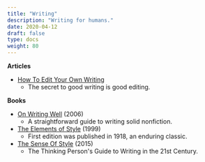 ```yaml
---
title: "Writing"
description: "Writing for humans."
date: 2020-04-12
draft: false
type: docs
weight: 80
---
```

**Articles**
* [How To Edit Your Own Writing](https://www.nytimes.com/2020/04/07/smarter-living/how-to-edit-your-own-writing.html)
  * The secret to good writing is good editing.

**Books**

* [On Writing Well](https://www.amazon.com/Writing-Well-Classic-Guide-Nonfiction/dp/0060891548) (2006)
  * A straightforward guide to writing solid nonfiction.
* [The Elements of Style](https://www.amazon.com/Elements-Style-Fourth-William-Strunk/dp/020530902X) (1999)
  * First edition was published in 1918, an enduring classic.
* [The Sense Of Style](https://www.amazon.com/Sense-Style-Thinking-Persons-Writing/dp/0143127799) (2015)
  * The Thinking Person's Guide to Writing in the 21st Century.
